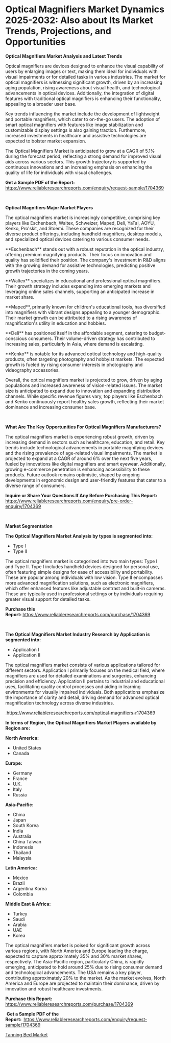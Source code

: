 <p><h1>Optical Magnifiers Market Dynamics 2025-2032: Also about Its Market Trends, Projections, and Opportunities</h1></p><p><strong>Optical Magnifiers Market Analysis and Latest Trends</strong></p>
<p><p>Optical magnifiers are devices designed to enhance the visual capability of users by enlarging images or text, making them ideal for individuals with visual impairments or for detailed tasks in various industries. The market for optical magnifiers is witnessing significant growth, driven by an increasing aging population, rising awareness about visual health, and technological advancements in optical devices. Additionally, the integration of digital features with traditional optical magnifiers is enhancing their functionality, appealing to a broader user base.</p><p>Key trends influencing the market include the development of lightweight and portable magnifiers, which cater to on-the-go users. The adoption of smart optical magnifiers with features like image stabilization and customizable display settings is also gaining traction. Furthermore, increased investments in healthcare and assistive technologies are expected to bolster market expansion.</p><p>The Optical Magnifiers Market is anticipated to grow at a CAGR of 5.1% during the forecast period, reflecting a strong demand for improved visual aids across various sectors. This growth trajectory is supported by continuous innovations and an increasing emphasis on enhancing the quality of life for individuals with visual challenges.</p></p>
<p><strong>Get a Sample PDF of the Report:&nbsp;</strong> <a href="https://www.reliableresearchreports.com/enquiry/request-sample/1704369?utm_campaign=32&utm_medium=2&utm_source=Github&utm_content=ia&utm_term=09012025&utm_id=optical-magnifiers">https://www.reliableresearchreports.com/enquiry/request-sample/1704369</a></p>
<p>&nbsp;</p>
<p><strong>Optical Magnifiers Major Market Players</strong></p>
<p><p>The optical magnifiers market is increasingly competitive, comprising key players like Eschenbach, Waltex, Schweizer, Maped, Deli, YaTai, AOYU, Kenko, Pro'skit, and Stoemi. These companies are recognized for their diverse product offerings, including handheld magnifiers, desktop models, and specialized optical devices catering to various consumer needs.</p><p>**Eschenbach** stands out with a robust reputation in the optical industry, offering premium magnifying products. Their focus on innovation and quality has solidified their position. The company's investment in R&D aligns with the growing demand for assistive technologies, predicting positive growth trajectories in the coming years.</p><p>**Waltex** specializes in educational and professional optical magnifiers. Their growth strategy includes expanding into emerging markets and leveraging online sales channels, supporting an anticipated increase in market share.</p><p>**Maped**, primarily known for children's educational tools, has diversified into magnifiers with vibrant designs appealing to a younger demographic. Their market growth can be attributed to a rising awareness of magnification's utility in education and hobbies. </p><p>**Deli** has positioned itself in the affordable segment, catering to budget-conscious consumers. Their volume-driven strategy has contributed to increasing sales, particularly in Asia, where demand is escalating.</p><p>**Kenko** is notable for its advanced optical technology and high-quality products, often targeting photography and hobbyist markets. The expected growth is fueled by rising consumer interests in photography and videography accessories.</p><p>Overall, the optical magnifiers market is projected to grow, driven by aging populations and increased awareness of vision-related issues. The market size is anticipated to expand due to innovation and expanding distribution channels. While specific revenue figures vary, top players like Eschenbach and Kenko continuously report healthy sales growth, reflecting their market dominance and increasing consumer base.</p></p>
<p>&nbsp;</p>
<p><strong>What Are The Key Opportunities For Optical Magnifiers Manufacturers?</strong></p>
<p><p>The optical magnifiers market is experiencing robust growth, driven by increasing demand in sectors such as healthcare, education, and retail. Key trends include technological advancements in portable magnifying devices and the rising prevalence of age-related visual impairments. The market is projected to expand at a CAGR of around 6% over the next five years, fueled by innovations like digital magnifiers and smart eyewear. Additionally, growing e-commerce penetration is enhancing accessibility to these products. Future outlook remains optimistic, shaped by ongoing developments in ergonomic design and user-friendly features that cater to a diverse range of consumers.</p></p>
<p><strong>Inquire or Share Your Questions If Any Before Purchasing This Report:</strong> <a href="https://www.reliableresearchreports.com/enquiry/pre-order-enquiry/1704369?utm_campaign=32&utm_medium=2&utm_source=Github&utm_content=ia&utm_term=09012025&utm_id=optical-magnifiers">https://www.reliableresearchreports.com/enquiry/pre-order-enquiry/1704369</a></p>
<p>&nbsp;</p>
<p><strong>Market Segmentation</strong></p>
<p><strong>The Optical Magnifiers Market Analysis by types is segmented into:</strong></p>
<p><ul><li>Type I</li><li>Type II</li></ul></p>
<p><p>The optical magnifiers market is categorized into two main types: Type I and Type II. Type I includes handheld devices designed for personal use, often featuring simple designs for ease of accessibility and portability. These are popular among individuals with low vision. Type II encompasses more advanced magnification solutions, such as electronic magnifiers, which offer enhanced features like adjustable contrast and built-in cameras. These are typically used in professional settings or by individuals requiring greater visual support for detailed tasks.</p></p>
<p><strong>Purchase this Report:&nbsp;</strong><a href="https://www.reliableresearchreports.com/purchase/1704369?utm_campaign=32&utm_medium=2&utm_source=Github&utm_content=ia&utm_term=09012025&utm_id=optical-magnifiers">https://www.reliableresearchreports.com/purchase/1704369</a></p>
<p>&nbsp;</p>
<p><strong>The Optical Magnifiers Market Industry Research by Application is segmented into:</strong></p>
<p><ul><li>Application I</li><li>Application II</li></ul></p>
<p><p>The optical magnifiers market consists of various applications tailored for different sectors. Application I primarily focuses on the medical field, where magnifiers are used for detailed examinations and surgeries, enhancing precision and efficiency. Application II pertains to industrial and educational uses, facilitating quality control processes and aiding in learning environments for visually impaired individuals. Both applications emphasize the importance of clarity and detail, driving demand for advanced optical magnification technology across diverse industries.</p></p>
<p><a href="https://www.reliableresearchreports.com/optical-magnifiers-r1704369?utm_campaign=32&utm_medium=2&utm_source=Github&utm_content=ia&utm_term=09012025&utm_id=optical-magnifiers">&nbsp;https://www.reliableresearchreports.com/optical-magnifiers-r1704369</a></p>
<p><strong>In terms of Region, the Optical Magnifiers Market Players available by Region are:</strong></p>
<p>
    <p> <strong> North America: </strong>
        <ul>
            <li>United States</li>
            <li>Canada</li>
        </ul>
        </p> 
    <p> <strong> Europe: </strong>
        <ul>
            <li>Germany</li>
            <li>France</li>
            <li>U.K.</li>
            <li>Italy</li>
            <li>Russia</li>
        </ul>
        </p> 
    <p> <strong> Asia-Pacific: </strong>
        <ul>
            <li>China</li>
            <li>Japan</li>
            <li>South Korea</li>
            <li>India</li>
            <li>Australia</li>
            <li>China Taiwan</li>
            <li>Indonesia</li>
            <li>Thailand</li>
            <li>Malaysia</li>
        </ul>
        </p> 
    <p> <strong> Latin America: </strong>
        <ul>
            <li>Mexico</li>
            <li>Brazil</li>
            <li>Argentina Korea</li>
            <li>Colombia</li>
        </ul>
        </p> 
    <p> <strong> Middle East & Africa: </strong>
        <ul>
            <li>Turkey</li>
            <li>Saudi</li>
            <li>Arabia</li>
            <li>UAE</li>
            <li>Korea</li>
        </ul>
    </p>
    </p>
<p><p>The optical magnifiers market is poised for significant growth across various regions, with North America and Europe leading the charge, expected to capture approximately 35% and 30% market shares, respectively. The Asia-Pacific region, particularly China, is rapidly emerging, anticipated to hold around 25% due to rising consumer demand and technological advancements. The USA remains a key player, contributing approximately 20% to the market. As the market evolves, North America and Europe are projected to maintain their dominance, driven by innovation and robust healthcare investments.</p></p>
<p><strong>Purchase this Report: </strong><a href="https://www.reliableresearchreports.com/purchase/1704369?utm_campaign=32&utm_medium=2&utm_source=Github&utm_content=ia&utm_term=09012025&utm_id=optical-magnifiers">https://www.reliableresearchreports.com/purchase/1704369</a></p>
<p>&nbsp;<strong>Get a Sample PDF of the Report:&nbsp;&nbsp;</strong><a href="https://www.reliableresearchreports.com/enquiry/request-sample/1704369?utm_campaign=32&utm_medium=2&utm_source=Github&utm_content=ia&utm_term=09012025&utm_id=optical-magnifiers">https://www.reliableresearchreports.com/enquiry/request-sample/1704369</a></p>
<p><strong></strong></p>
<p><p><a href="https://github.com/irfadac/Market-Research-Report-List-5/blob/main/tanning-bed-market.md?utm_campaign=32&utm_medium=2&utm_source=Github&utm_content=ia&utm_term=09012025&utm_id=optical-magnifiers">Tanning Bed Market</a></p></p>